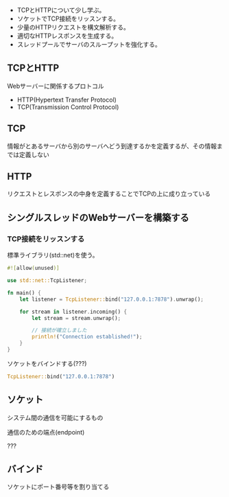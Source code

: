 - TCPとHTTPについて少し学ぶ。
- ソケットでTCP接続をリッスンする。
- 少量のHTTPリクエストを構文解析する。
- 適切なHTTPレスポンスを生成する。
- スレッドプールでサーバのスループットを強化する。

## TCPとHTTP
Webサーバーに関係するプロトコル
- HTTP(Hypertext Transfer Protocol)
- TCP(Transmission Control Protocol)

TCP
----
情報がとあるサーバから別のサーバへどう到達するかを定義するが、その情報までは定義しない

HTTP
----
リクエストとレスポンスの中身を定義することでTCPの上に成り立っている

## シングルスレッドのWebサーバーを構築する

### TCP接続をリッスンする
標準ライブラリ(std::net)を使う。

```Rust
#![allow(unused)]

use std::net::TcpListener;

fn main() {
    let listener = TcpListener::bind("127.0.0.1:7878").unwrap();

    for stream in listener.incoming() {
        let stream = stream.unwrap();

        // 接続が確立しました
        println!("Connection established!");
    }
}
```

ソケットをバインドする(???)
```Rust
TcpListener::bind("127.0.0.1:7878")
```

ソケット
----
システム間の通信を可能にするもの

通信のための端点(endpoint)

???

バインド
----
ソケットにポート番号等を割り当てる



